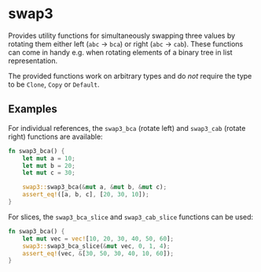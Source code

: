 # swap3

Provides utility functions for simultaneously swapping three values by rotating them
either left (`abc` → `bca`) or right (`abc` → `cab`). These functions can come in handy e.g.
when rotating elements of a binary tree in list representation.

The provided functions work on arbitrary types and do *not* require the type to be `Clone`, `Copy`
or `Default`.

## Examples

For individual references, the `swap3_bca` (rotate left) and `swap3_cab` (rotate right)
functions are available:

```rust
fn swap3_bca() {
    let mut a = 10;
    let mut b = 20;
    let mut c = 30;

    swap3::swap3_bca(&mut a, &mut b, &mut c);
    assert_eq!([a, b, c], [20, 30, 10]);
}
```

For slices, the `swap3_bca_slice` and `swap3_cab_slice` functions can be used:

```rust
fn swap3_bca() {
    let mut vec = vec![10, 20, 30, 40, 50, 60];
    swap3::swap3_bca_slice(&mut vec, 0, 1, 4);
    assert_eq!(vec, &[30, 50, 30, 40, 10, 60]);
}
```
